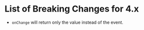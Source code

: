 # List of Breaking Changes for 4.x

-   `onChange` will return only the value instead of the event.
